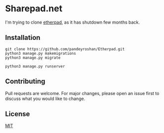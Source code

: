 # Sharepad.net
I'm trying to clone [etherpad](https://etherpad.net/), as it has shutdown few months back.

## Installation

```
git clone https://github.com/pandeyroshan/Etherpad.git
python3 manage.py makemigrations
python3 manage.py migrate

python3 manage.py runserver

```

## Contributing
Pull requests are welcome. For major changes, please open an issue first to discuss what you would like to change.

## License
[MIT](https://choosealicense.com/licenses/mit/)
